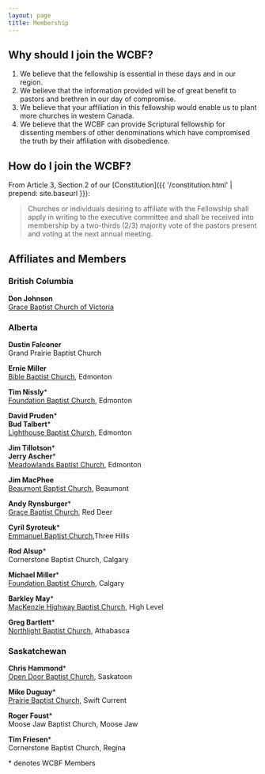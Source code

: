 ```yaml
---
layout: page
title: Membership
---
```


Why should I join the WCBF?
---------------------------

1. We believe that the fellowship is essential in these days and in our region.
2. We believe that the information provided will be of great benefit to pastors and brethren in our day of compromise.
3. We believe that your affiliation in this fellowship would enable us to plant more churches in western Canada.
4. We believe that the WCBF can provide Scriptural fellowship for dissenting members of other denominations which have compromised the truth by their affiliation with disobedience.

How do I join the WCBF?
-----------------------

From Article 3, Section 2 of our [Constitution]({{ '/constitution.html' | prepend: site.baseurl }}):

> Churches or individuals desiring to affiliate with the Fellowship shall apply in writing to the executive committee and shall be received into membership by a two-thirds (2/3) majority vote of the pastors present and voting at the next annual meeting.

Affiliates and Members
----------------------

### British Columbia 

**Don Johnson**  
[Grace Baptist Church of Victoria](http://www.gbcvic.org)

### Alberta 

**Dustin Falconer**  
Grand Prairie Baptist Church

**Ernie Miller**  
[Bible Baptist Church](http://www.edmontonbiblebaptist.com/), Edmonton

**Tim Nissly**\*  
[Foundation Baptist Church](http://www.foundationbaptist.ca), Edmonton

**David Pruden**\*  
**Bud Talbert**\*  
[Lighthouse Baptist Church](http://www.lighthousebaptist.ca/), Edmonton

**Jim Tillotson**\*  
**Jerry Ascher**\*  
[Meadowlands Baptist Church](http://www.meadowlandsbaptist.com), Edmonton

**Jim MacPhee**  
[Beaumont Baptist Church](http://beaumontbaptist.com), Beaumont

**Andy Rynsburger**\*  
[Grace Baptist Church](http://www.gracebaptist.ca/), Red Deer

**Cyril Syroteuk**\*  
[Emmanuel Baptist Church](http://www.emmanuelbaptist3hills.ca),Three Hills 

**Rod Alsup**\*  
Cornerstone Baptist Church, Calgary

**Michael Miller**\*  
[Foundation Baptist Church](http://www.foundationbaptistchurch.com), Calgary

**Barkley May**\*  
[MacKenzie Highway Baptist Church](http://www.mhbchighlevel.com), High Level

**Greg Bartlett**\*  
[Northlight Baptist Church](http://www.northlightbaptist.ca), Athabasca


### Saskatchewan 

**Chris Hammond**\*  
[Open Door Baptist Church](http://www.odbaptist.ca), Saskatoon

**Mike Duguay**\*  
[Prairie Baptist Church](http://www.prairiebaptist.ca), Swift Current

**Roger Foust**\*  
Moose Jaw Baptist Church, Moose Jaw

**Tim Friesen**\*  
Cornerstone Baptist Church, Regina

\* denotes WCBF Members